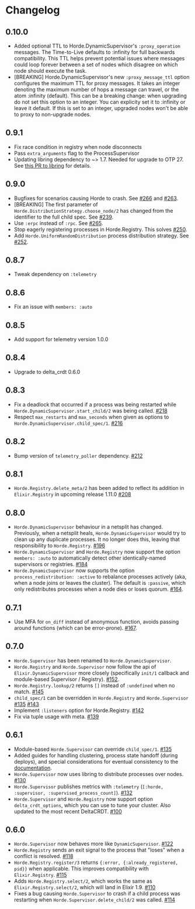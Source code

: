 # Changelog

## 0.10.0

- Added optional TTL to Horde.DynamicSupervisor's `:proxy_operation` messages. The Time-to-Live defaults to :infinity for full backwards compatibility. This TTL helps prevent potential issues where messages could loop forever between a set of nodes which disagree on which node should execute the task.
- [BREAKING] Horde.DynamicSupervisor's new `:proxy_message_ttl` option configures the maximum TTL for proxy messages. It takes an integer denoting the maximum number of hops a message can travel, or the atom :infinity (default). This can be a breaking change: when upgrading do not set this option to an integer. You can explicity set it to :infinity or leave it default. If this is set to an integer, upgraded nodes won't be able to proxy to non-upgrade nodes.

## 0.9.1

- Fix race condition in registry when node disconnects
- Pass `extra_arguments` flag to the ProcessSupervisor
- Updating libring dependency to ~> 1.7. Needed for upgrade to OTP 27. See [this PR to libring](https://github.com/bitwalker/libring/pull/37) for details.


## 0.9.0

- Bugfixes for scenarios causing Horde to crash. See [#266](https://github.com/derekkraan/horde/pull/266) and [#263](https://github.com/derekkraan/horde/pull/263).
- [BREAKING] The first parameter of `Horde.DistributionStrategy.choose_node/2` has changed from the identifier to the full child spec. See [#239](https://github.com/derekkraan/horde/pull/239).
- Use `:erpc` instead of `:rpc`. See [#265](https://github.com/derekkraan/horde/pull/265).
- Stop eagerly registering processes in Horde.Registry. This solves [#250](https://github.com/derekkraan/horde/issues/250).
- Add `Horde.UniformRandomDistribution` process distribution strategy. See [#252](https://github.com/derekkraan/horde/pull/252).

## 0.8.7
- Tweak dependency on `:telemetry`

## 0.8.6
- Fix an issue with `members: :auto`

## 0.8.5
- Add support for telemetry version 1.0.0

## 0.8.4
- Upgrade to delta_crdt 0.6.0

## 0.8.3
- Fix a deadlock that occurred if a process was being restarted while `Horde.DynamicSupervisor.start_child/2` was being called. [#218](https://github.com/derekkraan/horde/pull/218)
- Respect `max_restarts` and `max_seconds` when given as options to `Horde.DynamicSupervisor.child_spec/1`. [#216](https://github.com/derekkraan/horde/pull/216)

## 0.8.2
- Bump version of `telemetry_poller` dependency. [#212](https://github.com/derekkraan/horde/pull/212)

## 0.8.1
- `Horde.Registry.delete_meta/2` has been added to reflect its addition in `Elixir.Registry` in upcoming release 1.11.0 [#208](https://github.com/derekkraan/horde/pull/208)

## 0.8.0
- `Horde.DynamicSupervisor` behaviour in a netsplit has changed. Previously, when a netsplit heals, `Horde.DynamicSupervisor` would try to clean up any duplicate processes. It no longer does this, leaving that responsibility to `Horde.Registry`. [#196](https://github.com/derekkraan/horde/pull/196)
- `Horde.DynamicSupervisor` and `Horde.Registry` now support the option `members: :auto` to automatically detect other identically-named supervisors or registries. [#184](https://github.com/derekkraan/horde/pull/184)
- `Horde.DynamicSupervisor` now supports the option `process_redistribution: :active` to rebalance processes actively (aka, when a node joins or leaves the cluster). The default is `:passive`, which only redistributes processes when a node dies or loses quorum. [#164](https://github.com/derekkraan/horde/pull/164).

## 0.7.1
- Use MFA for `on_diff` instead of anonymous function, avoids passing around functions (which can be error-prone). [#167](https://github.com/derekkraan/horde/pull/167).

## 0.7.0
- `Horde.Supervisor` has been renamed to `Horde.DynamicSupervisor`.
- `Horde.Registry` and `Horde.Supervisor` now follow the api of `Elixir.DynamicSupervisor` more closely (specifically `init/1` callback and module-based Supervisor / Registry). [#152](https://github.com/derekkraan/horde/pull/152).
- `Horde.Registry.lookup/2` returns `[]` instead of `:undefined` when no match. [#145](https://github.com/derekkraan/horde/pull/145)
- `child_spec/1` can be overridden in `Horde.Registry` and `Horde.Supervisor` [#135](https://github.com/derekkraan/horde/pull/135) [#143](https://github.com/derekkraan/horde/pull/143)
- Implement `:listeners` option for Horde.Registry. [#142](https://github.com/derekkraan/horde/pull/142)
- Fix via tuple usage with meta. [#139](https://github.com/derekkraan/horde/pull/139)

## 0.6.1
- Module-based `Horde.Supervisor` can override `child_spec/1`. [#135](https://github.com/derekkraan/horde/pull/135)
- Added guides for handling clustering, process state handoff (during deploys), and special considerations for eventual consistency to the [documentation](https://hexdocs.pm/horde).
- `Horde.Supervisor` now uses libring to distribute processes over nodes. [#130](https://github.com/derekkraan/horde/pull/130)
- `Horde.Supervisor` publishes metrics with `:telemetry` (`[:horde, :supervisor, :supervised_process_count]`). [#132](https://github.com/derekkraan/horde/pull/132)
- `Horde.Supervisor` and `Horde.Registry` now support option `delta_crdt_options`, which you can use to tune your cluster. Also updated to the most recent DeltaCRDT. [#100](https://github.com/derekkraan/horde/pull/100)

## 0.6.0
- `Horde.Supervisor` now behaves more like `DynamicSupervisor`. [#122](https://github.com/derekkraan/horde/pull/122)
- `Horde.Registry` sends an exit signal to the process that "loses" when a conflict is resolved. [#118](https://github.com/derekkraan/horde/pull/118)
- `Horde.Registry.register/3` returns `{:error, {:already_registered, pid}}` when applicable. This improves compatibility with `Elixir.Registry`. [#115](https://github.com/derekkraan/horde/pull/115)
- Adds `Horde.Registry.select/2`, which works the same as `Elixir.Registry.select/2`, which will land in Elixir 1.9. [#110](https://github.com/derekkraan/horde/pull/110)
- Fixes a bug causing `Horde.Supervisor` to crash if a child process was restarting when `Horde.Supervisor.delete_child/2` was called. [#114](https://github.com/derekkraan/horde/pull/114)

